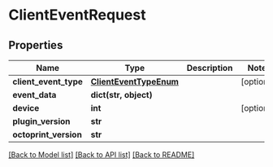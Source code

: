 # ClientEventRequest

## Properties
Name | Type | Description | Notes
------------ | ------------- | ------------- | -------------
**client_event_type** | [**ClientEventTypeEnum**](ClientEventTypeEnum.md) |  | [optional] 
**event_data** | **dict(str, object)** |  | 
**device** | **int** |  | [optional] 
**plugin_version** | **str** |  | 
**octoprint_version** | **str** |  | 

[[Back to Model list]](../README.md#documentation-for-models) [[Back to API list]](../README.md#documentation-for-api-endpoints) [[Back to README]](../README.md)


